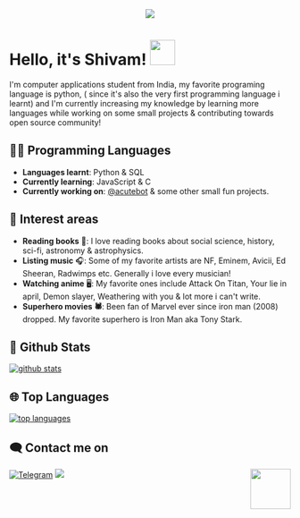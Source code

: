 <div align="center">
    <img src="https://telegra.ph//file/aba802b94012d57c2311c.jpg">
</div>

# Hello, it's Shivam! <img src="https://raw.githubusercontent.com/MartinHeinz/MartinHeinz/master/wave.gif" width="45px">

I'm computer applications student from India, my favorite programing language is python, ( since it's also the very first programming language i learnt) and I'm currently increasing my knowledge by learning more languages while working on some small projects & contributing towards open source community!
## 👨‍💻 Programming Languages

- **Languages learnt**: Python & SQL
- **Currently learning**: JavaScript & C
- **Currently working on**: [@acutebot](http://t.me/acutebot) & some other small fun projects.

## 🌟 Interest areas
- **Reading books** 📖: I love reading books about social science, history, sci-fi, astronomy & astrophysics.
- **Listing music** 🎧: Some of my favorite artists are NF, Eminem, Avicii, Ed Sheeran, Radwimps etc. Generally i love every musician!
- **Watching anime** 🖥️: My favorite ones include Attack On Titan, Your lie in april, Demon slayer, Weathering with you & lot more i can't write.
- **Superhero movies 🕷️**: Been fan of Marvel ever since iron man (2008) dropped. My favorite superhero is Iron Man aka Tony Stark.

##  🐙 **Github Stats**

[![github stats](https://github-readme-stats.vercel.app/api?username=starry69&show_icons=true&theme=radical)](https://github.com/starry69)

## 🌐 **Top Languages**

[![top languages](https://github-readme-stats.vercel.app/api/top-langs/?username=starry69&show_icons=true&theme=radical&layout=compact)](https://github.com/starry69)
   

## 🗨️ Contact me on


[![Telegram](https://img.shields.io/badge/telegram-1b77FF.svg?style=for-the-badge&logo=telegram)](https://t.me/starryboi)
<a href="https://twitter.com/starry_shivam"><img src="https://img.shields.io/badge/Twitter-blue.svg?style=for-the-badge&logo=twitter"></a> <img src="https://64.media.tumblr.com/34784257378ce2c51675599159735772/tumblr_nd3b8i2gL01sedjuto1_400.gifv" align="right" width="72"/>
